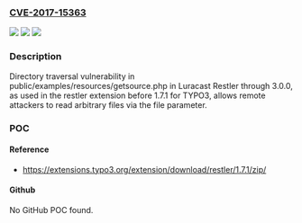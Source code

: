 ### [CVE-2017-15363](https://cve.mitre.org/cgi-bin/cvename.cgi?name=CVE-2017-15363)
![](https://img.shields.io/static/v1?label=Product&message=n%2Fa&color=blue)
![](https://img.shields.io/static/v1?label=Version&message=n%2Fa&color=blue)
![](https://img.shields.io/static/v1?label=Vulnerability&message=n%2Fa&color=brighgreen)

### Description

Directory traversal vulnerability in public/examples/resources/getsource.php in Luracast Restler through 3.0.0, as used in the restler extension before 1.7.1 for TYPO3, allows remote attackers to read arbitrary files via the file parameter.

### POC

#### Reference
- https://extensions.typo3.org/extension/download/restler/1.7.1/zip/

#### Github
No GitHub POC found.

